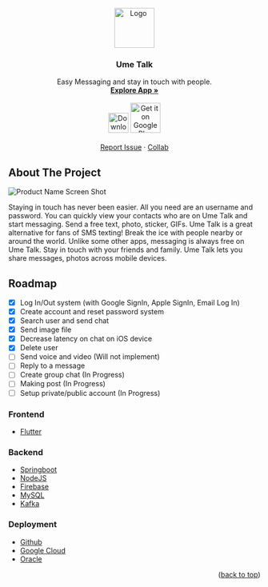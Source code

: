 <div id="top"></div>

<!-- PROJECT LOGO -->
<br />
<div align="center">
  <a href="https://github.com/phantom037/UmeTalk">
    <img src="https://dlmocha.com/GameImages/UmeTalk.png" alt="Logo" width="80" height="80">
  </a>

<h3 align="center">Ume Talk</h3>

  <p align="center">
   Easy Messaging and stay in touch with people.
    <br />
    <a href="https://dlmocha.com/app/umetalk"><strong>Explore App »</strong></a>
    <br />
    <br />
    <a href="https://apps.apple.com/app/ume-talk/id1603663699"><img src="https://developer.apple.com/app-store/marketing/guidelines/images/badge-download-on-the-app-store.svg" alt="Download on the App Store" height="40"></a>
    <a href="https://play.google.com/store/apps/details?id=com.leotran9x.ume_talk"><img src="https://play.google.com/intl/en_us/badges/static/images/badges/en_badge_web_generic.png" alt="Get it on Google Play" height="60"></a>
    <br />
    <br />
    <a href="https://dlmocha.com/contact">Report Issue</a>
    ·
    <a href="https://dlmocha.com/contact">Collab</a>
  </p>
</div>

<!-- ABOUT THE PROJECT -->
## About The Project

![Product Name Screen Shot](https://dlmocha.com/GameImages/UmeTalkAppScreenShoot.png)

Staying in touch has never been easier. All you need are an username and password. You can quickly view your contacts who are on Ume Talk and start messaging. Send a free text, photo, sticker, GIFs. Ume Talk is a great alternative for fans of SMS texting!
Break the ice with people nearby or around the world. Unlike some other apps, messaging is always free on Ume Talk. Stay in touch with your friends and family. Ume Talk lets you share messages, photos across mobile devices.

<!-- ROADMAP -->
## Roadmap
- [x] Log In/Out system (with Google SignIn, Apple SignIn, Email Log In)
- [x] Create account and reset password system
- [x] Search user and send chat
- [x] Send image file
- [x] Decrease latency on chat on iOS device
- [x] Delete user
- [ ] Send voice and video (Will not implement)
- [ ] Reply to a message 
- [ ] Create group chat (In Progress)
- [ ] Making post (In Progress)
- [ ] Setup private/public account (In Progress)

### Frontend

* [Flutter](https://flutter.dev/)

### Backend
* [Springboot](https://start.spring.io/)
* [NodeJS](https://nodejs.org/en)
* [Firebase](https://firebase.google.com/)
* [MySQL](https://www.mysql.com)
* [Kafka](https://kafka.apache.org)

### Deployment
* [Github](https://github.com/)
* [Google Cloud](https://cloud.google.com/)
* [Oracle](https://www.oracle.com/au/cloud/)

<p align="right">(<a href="#top">back to top</a>)</p>
